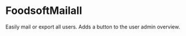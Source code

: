 FoodsoftMailall
===============

Easily mail or export all users. Adds a button to the user admin overview.

